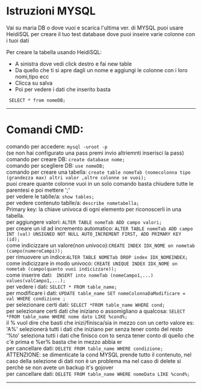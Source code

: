 # Istruzioni MYSQL
Vai su maria DB o dove vuoi e scarica l'ultima ver. di MYSQL
puoi usare HeidiSQL per creare il tuo test database dove puoi inseire varie colonne con i  tuoi dati

Per creare la tabella usando HeidiSQL:

<ul>
<li>A sinistra dove vedi click destro e fai new table </li>
<li>Da quello che ti si apre dagli un nome e aggiungi le colonne con i loro nomi,tipo ecc</li>
<li>Clicca su salva</li>
<li>Poi per vedere i dati che inserito basta</li>
</ul>

``` SELECT * from nomeDB;```
<hr>

# Comandi CMD:

comando per accedere: ```mysql -uroot -p``` <br>
(se non hai configurato una pass premi invio altriemnti inserisci la pass)<br>
comando per creare DB: ```create database nome;``` <br>
comando per scegliere DB: ```use nomeDB;``` <br>
comando per creare una tabella: ```create table nomeTab (nomecolonna tipo (grandezza max) altri valor ,altre colonne se vuoi);``` <br>
puoi creare quante colonne vuoi in un solo comando basta chiudere tutte le parentesi e poi mettere ';' <br>
per vedere le tablle/a: ```show tables;``` <br>
per vedere contenuto tablle/a: ```describe nometabella;``` <br>
Primary key: la chiave univoca di ogni elemento per riconoscerli in una tabella.<br>
per aggiungere valori: ```ALTER TABLE nomeTab ADD campo valori;``` <br>
per creare un id ad incremento automatico: ```ALTER TABLE nomeTab ADD campo INT (val) UNSIGNED NOT NULL AUTO_INCREMENT FIRST, ADD PRIMARY KEY (id);``` <br>
come indicizzare un valore(non univoco):```CREATE INDEX IDX_NOME on nometab (campo(numeroCampi));```<br>
per rimuovere un indice:```ALTER TABLE NOMETab DROP index IDX_NOMEINDEX;```<br>
come indicizzare in modo univoco: ```CREATE UNIQUE INDEX IDX_NOME on nometab (campo(quanto vuoi indicizzare));```<br>
come inserire dati: ``` INSERT into nomeTab (nomeCampo1,...) values(valCampo1,...);```<br>
per vedere i dati: ```SELECT * FROM table_name;```<br>
per modificare i dati: ```UPDATE table_name SET nomeColonnaDaModificare = val WHERE condizione ;```<br>
per selezionare certi dati: ```SELECT *FROM table_name WHERE cond;```<br>
per selezionare certi dati che iniziano o assomigliano a qualcosa: ```SELECT *FROM table_name WHERE nome dato LIKE %cond%; ```<br>
il % vuol dire che basti che inizi/finisca/sia in mezzo con un certo valore es: 'A%' selezionerà tutti i dati che iniziano per senza tener conto del resto<br>
'%to' seleziona tutti i dati che finisco con to senza tener conto di quello che c'è prima e %er% basta che in mezzo abbia er<br>
per cancellare dati: ```DELETE FROM table_name WHERE condizione; ```<br>
ATTENZIONE: se dimenticate la cond MYSQL prende tutto il contenuto, nel caso della selezione di dati non è un problema ma nel caso di delete si perchè se non avete un backup it's gojover<br>
per cancellare dati: ```DELETE FROM table_name WHERE nomeDato LIKE %cond%; ```<br>
<hr>



